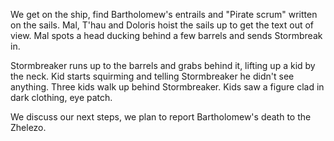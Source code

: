 We get on the ship, find Bartholomew's entrails and "Pirate scrum" written on the sails. Mal, T'hau and Doloris hoist the sails up to get the text out of view. Mal spots a head ducking behind a few barrels and sends Stormbreak in.

Stormbreaker runs up to the barrels and grabs behind it, lifting up a kid by the neck. Kid starts squirming and telling Stormbreaker he didn't see anything. Three kids walk up behind Stormbreaker. Kids saw a figure clad in dark clothing, eye patch.

We discuss our next steps, we plan to report Bartholomew's death to the Zhelezo.